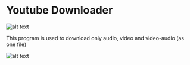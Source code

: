 # Youtube Downloader

![alt text](https://filebin.net/sbb0jqnyv11ida41/YoutubeDownloader.png?t=qvpf1s4n)

This program is used to download only audio, video and video-audio (as one file)

![alt text](http://ambientmusicguide.com/wp-content/uploads/2018/03/youtube-takedown.jpg)